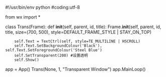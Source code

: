 #!/usr/bin/env python
#coding:utf-8
 
from wx import *
 
class Trans(Frame):
    def __init__(self, parent, id, title):
        Frame.__init__(self, parent, id, title, size=(700, 500), style=DEFAULT_FRAME_STYLE | STAY_ON_TOP)
 
        self.Text = TextCtrl(self, style=TE_MULTILINE | HSCROLL)
        self.Text.SetBackgroundColour('Black'), self.Text.SetForegroundColour('Steel Blue')
        self.SetTransparent(200) #设置透明
        self.Show()
 
app = App()
Trans(None, 1, "Transparent Window")
app.MainLoop()
